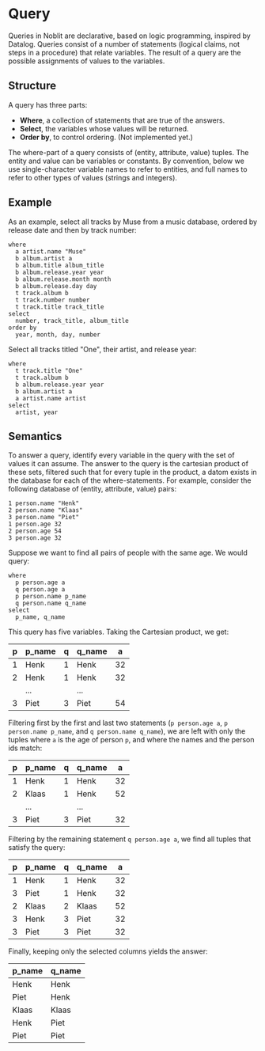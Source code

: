 # Query

Queries in Noblit are declarative, based on logic programming, inspired by
Datalog. Queries consist of a number of statements (logical claims, not steps in
a procedure) that relate variables. The result of a query are the possible
assignments of values to the variables.

## Structure

A query has three parts:

 * **Where**, a collection of statements that are true of the answers.
 * **Select**, the variables whose values will be returned.
 * **Order by**, to control ordering. (Not implemented yet.)

The where-part of a query consists of (entity, attribute, value) tuples. The
entity and value can be variables or constants. By convention, below we use
single-character variable names to refer to entities, and full names to refer
to other types of values (strings and integers).

## Example

As an example, select all tracks by Muse from a music database, ordered by
release date and then by track number:

    where
      a artist.name "Muse"
      b album.artist a
      b album.title album_title
      b album.release.year year
      b album.release.month month
      b album.release.day day
      t track.album b
      t track.number number
      t track.title track_title
    select
      number, track_title, album_title
    order by
      year, month, day, number

Select all tracks titled "One", their artist, and release year:

    where
      t track.title "One"
      t track.album b
      b album.release.year year
      b album.artist a
      a artist.name artist
    select
      artist, year

## Semantics

To answer a query, identify every variable in the query with the set of values
it can assume. The answer to the query is the cartesian product of these sets,
filtered such that for every tuple in the product, a datom exists in the
database for each of the where-statements. For example, consider the following
database of (entity, attribute, value) pairs:

    1 person.name "Henk"
    2 person.name "Klaas"
    3 person.name "Piet"
    1 person.age 32
    2 person.age 54
    3 person.age 32

Suppose we want to find all pairs of people with the same age. We would query:

    where
      p person.age a
      q person.age a
      p person.name p_name
      q person.name q_name
    select
      p_name, q_name

This query has five variables. Taking the Cartesian product, we get:

| p | p_name | q | q_name | a  |
|---|--------|---|--------|----|
| 1 | Henk   | 1 | Henk   | 32 |
| 2 | Henk   | 1 | Henk   | 32 |
|   | ...    |   | ...    |    |
| 3 | Piet   | 3 | Piet   | 54 |

Filtering first by the first and last two statements (`p person.age a`,
`p person.name p_name`, and `q person.name q_name`), we are left with only
the tuples where `a` is the age of person `p`, and where the names and the
person ids match:

| p | p_name | q | q_name | a  |
|---|--------|---|--------|----|
| 1 | Henk   | 1 | Henk   | 32 |
| 2 | Klaas  | 1 | Henk   | 52 |
|   | ...    |   | ...    |    |
| 3 | Piet   | 3 | Piet   | 32 |

Filtering by the remaining statement `q person.age a`, we find all tuples that
satisfy the query:

| p | p_name | q | q_name | a  |
|---|--------|---|--------|----|
| 1 | Henk   | 1 | Henk   | 32 |
| 3 | Piet   | 1 | Henk   | 32 |
| 2 | Klaas  | 2 | Klaas  | 52 |
| 3 | Henk   | 3 | Piet   | 32 |
| 3 | Piet   | 3 | Piet   | 32 |

Finally, keeping only the selected columns yields the answer:

| p_name | q_name |
|--------|--------|
| Henk   | Henk   |
| Piet   | Henk   |
| Klaas  | Klaas  |
| Henk   | Piet   |
| Piet   | Piet   |
